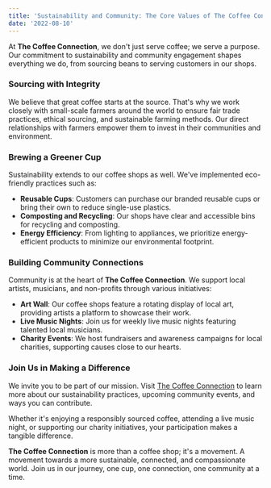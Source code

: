 ```yaml
---
title: 'Sustainability and Community: The Core Values of The Coffee Connection'
date: '2022-08-10'
---
```


At **The Coffee Connection**, we don't just serve coffee; we serve a purpose. Our commitment to sustainability and community engagement shapes everything we do, from sourcing beans to serving customers in our shops.

### Sourcing with Integrity

We believe that great coffee starts at the source. That's why we work closely with small-scale farmers around the world to ensure fair trade practices, ethical sourcing, and sustainable farming methods. Our direct relationships with farmers empower them to invest in their communities and environment.

### Brewing a Greener Cup

Sustainability extends to our coffee shops as well. We've implemented eco-friendly practices such as:

-   **Reusable Cups**: Customers can purchase our branded reusable cups or bring their own to reduce single-use plastics.
-   **Composting and Recycling**: Our shops have clear and accessible bins for recycling and composting.
-   **Energy Efficiency**: From lighting to appliances, we prioritize energy-efficient products to minimize our environmental footprint.

### Building Community Connections

Community is at the heart of **The Coffee Connection**. We support local artists, musicians, and non-profits through various initiatives:

-   **Art Wall**: Our coffee shops feature a rotating display of local art, providing artists a platform to showcase their work.
-   **Live Music Nights**: Join us for weekly live music nights featuring talented local musicians.
-   **Charity Events**: We host fundraisers and awareness campaigns for local charities, supporting causes close to our hearts.

### Join Us in Making a Difference

We invite you to be part of our mission. Visit [The Coffee Connection](/) to learn more about our sustainability practices, upcoming community events, and ways you can contribute.

Whether it's enjoying a responsibly sourced coffee, attending a live music night, or supporting our charity initiatives, your participation makes a tangible difference.

**The Coffee Connection** is more than a coffee shop; it's a movement. A movement towards a more sustainable, connected, and compassionate world. Join us in our journey, one cup, one connection, one community at a time.
